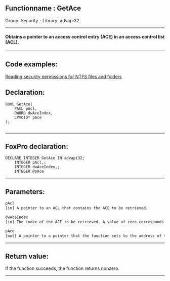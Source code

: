 <link rel="stylesheet" type="text/css" href="../../css/win32api.css">  
<link rel="stylesheet" href="https://cdnjs.cloudflare.com/ajax/libs/font-awesome/4.7.0/css/font-awesome.min.css">

## Functionname : GetAce
Group: Security - Library: advapi32    
***  


#### Obtains a pointer to an access control entry (ACE) in an access control list (ACL).

***  


## Code examples:
[Reading security permissions for NTFS files and folders](../../samples/sample_516.md)  

## Declaration:
```foxpro  
BOOL GetAce(
	PACL pAcl,
	DWORD dwAceIndex,
	LPVOID* pAce
);
  
```  
***  


## FoxPro declaration:
```foxpro  
DECLARE INTEGER GetAce IN advapi32;
	INTEGER pAcl,;
	INTEGER dwAceIndex,;
	INTEGER @pAce  
```  
***  


## Parameters:
```txt  
pAcl
[in] A pointer to an ACL that contains the ACE to be retrieved.

dwAceIndex
[in] The index of the ACE to be retrieved. A value of zero corresponds to the first ACE in the ACL, a value of one to the second ACE, and so on.

pAce
[out] A pointer to a pointer that the function sets to the address of the ACE.  
```  
***  


## Return value:
If the function succeeds, the function returns nonzero.  
***  

